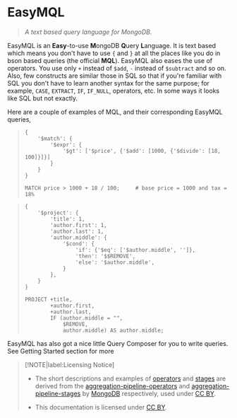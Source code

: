# EasyMQL

> *A text based query language for MongoDB.*

EasyMQL is an **Easy**-to-use **M**ongoDB **Q**uery **L**anguage.
It is text based which means you don't have to use `{` and `}` at all
the places like you do in bson based queries (the official **MQL**).
EasyMQL also eases the use of operators. You use only `+` instead of `$add`,
`-` instead of `$subtract` and so on. Also, few constructs are similar
those in SQL so that if you're familiar with SQL you don't have to learn
another syntax for the same purpose; for example, `CASE`, `EXTRACT`, `IF`,
`IF_NULL`, operators, etc. In some ways it looks like SQL but not exactly.

Here are a couple of examples of MQL, and their corresponding EasyMQL queries,

> ```MQL
> {
>     '$match': {
>         '$expr': {
>             '$gt': ['$price', {'$add': [1000, {'$divide': [18, 100]}]}]
>         }
>     }
> }
> ```
> 
> ```EasyMQL
> MATCH price > 1000 + 18 / 100;     # base price = 1000 and tax = 18%
> ```

> ```MQL
> {
>     '$project': {
>         'title': 1,
>         'author.first': 1,
>         'author.last': 1,
>         'author.middle': {
>             '$cond': {
>                 'if': {'$eq': ['$author.middle', '']},
>                 'then': '$$REMOVE',
>                 'else': '$author.middle',
>             }
>         },
>     }
> }
> ```
> 
> ```EasyMQL
> PROJECT +title,
>         +author.first,
>         +author.last,
>         IF (author.middle = "",
>             $REMOVE,
>             author.middle) AS author.middle;
> ```

EasyMQL has also got a nice little Query Composer for you to write queries.
See Getting Started section for more

> [!NOTE|label:Licensing Notice]
> - The short descriptions and examples of [operators](operator.md) and [stages](stages.md) are derived from the
>   [aggregation-pipeline-operators](https://docs.mongodb.com/manual/reference/operator/aggregation/) and
>   [aggregation-pipeline-stages](https://docs.mongodb.com/manual/reference/operator/aggregation-pipeline/)
>   by [MongoDB](https://docs.mongodb.com/) respectively,
>   used under [CC BY](https://creativecommons.org/licenses/by-nc-sa/3.0/).
> 
> - This documentation is licensed under [CC BY](https://creativecommons.org/licenses/by-nc-sa/3.0/).